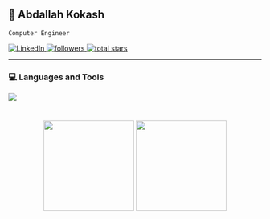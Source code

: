 ## 👋 Abdallah Kokash

`Computer Engineer`

<p align="left">
  <a href="https://www.linkedin.com/in/abdallah-kokash-394394334/" target="_blank">
    <img alt="LinkedIn" title="LinkedIn" src="https://custom-icon-badges.demolab.com/badge/-LinkedIn-blue?style=for-the-badge&logo=linkedin&logoColor=white&cache_seconds=1800"/>
  </a>
  <a href="https://github.com/Abdallh510?tab=followers" target="_blank">
    <img alt="followers" title="Follow me on Github" src="https://custom-icon-badges.demolab.com/github/followers/Abdallah510?color=55960c&labelColor=488207&style=for-the-badge&logo=person-add&label=Follow&logoColor=white&cache_seconds=1800"/>
    <a href="https://github.com/Abdallah510?tab=repositories&sort=stargazers" target="_blank">
        <img alt="total stars" title="Total stars on GitHub" src="https://custom-icon-badges.demolab.com/github/stars/Abdallah510?color=236ad3&style=for-the-badge&labelColor=1155ba&logo=star&cache_seconds=3600"/>
  </a>
</p>

---

### 💻 Languages and Tools

<p align="left">
  <a href="https://skillicons.dev">
    <img src="https://skillicons.dev/icons?i=git,python,linux,c,java,latex,bash,azure,clion,matlab,pycharm,unity,cs"/>
  </a>
</p>

#

<p align="center">
    <picture>
        <source srcset="https://github-readme-stats.vercel.app/api?username=Abdallah510&show_icons=true&include_all_commits=true&theme=vue&bg_color=00000000&icon_color=58a6ef&hide_border=true&rank_icon=github&cache_seconds=1800&token=YOUR_GITHUB_TOKEN" media="(prefers-color-scheme: dark)" />
        <source srcset="https://github-readme-stats.vercel.app/api?username=Abdallah510&show_icons=true&include_all_commits=true&theme=vue&text_color=ffffff&bg_color=00000000&icon_color=58a6ef&hide_border=true&rank_icon=github&cache_seconds=1800&token=YOUR_GITHUB_TOKEN" media="(prefers-color-scheme: light), (prefers-color-scheme: no-preference)" />
        <img height="180em" src="https://github-readme-stats.vercel.app/api?username=Abdallah510&show_icons=true&theme=vue&hide_border=true&cache_seconds=1800&token=YOUR_GITHUB_TOKEN" />
    </picture>
    <picture>
        <source srcset="https://github-readme-stats.vercel.app/api/top-langs/?username=Abdallah510&layout=compact&langs_count=10&theme=vue&text_color=ffffff&bg_color=00000000&hide_border=true&cache_seconds=1800" media="(prefers-color-scheme: dark)" />
        <source srcset="https://github-readme-stats.vercel.app/api/top-langs/?username=Abdallah510&layout=compact&langs_count=10&theme=vue&bg_color=00000000&hide_border=true&cache_seconds=1800" media="(prefers-color-scheme: light), (prefers-color-scheme: no-preference)" />
        <img height="180em" src="https://github-readme-stats.vercel.app/api/top-langs/?username=Abdallah510&layout=compact&langs_count=10&hide_border=true&cache_seconds=1800" />
    </picture>
</p>
